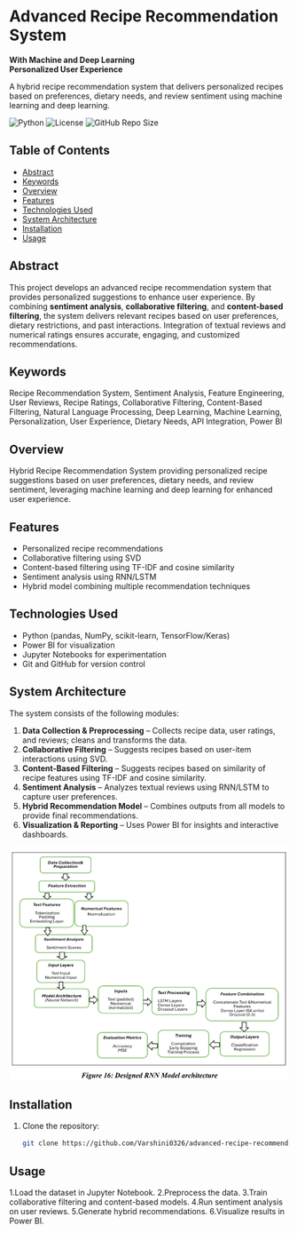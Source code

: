 # Advanced Recipe Recommendation System
**With Machine and Deep Learning**  
**Personalized User Experience**

A hybrid recipe recommendation system that delivers personalized recipes based on preferences, dietary needs, and review sentiment using machine learning and deep learning.

![Python](https://img.shields.io/badge/Python-3.10-blue?logo=python)
![License](https://img.shields.io/badge/License-MIT-green)
![GitHub Repo Size](https://img.shields.io/github/repo-size/Varshini0326/advanced-recipe-recommendation)

## Table of Contents
- [Abstract](#abstract)
- [Keywords](#keywords)
- [Overview](#overview)
- [Features](#features)
- [Technologies Used](#technologies-used)
- [System Architecture](#system-architecture)
- [Installation](#installation)
- [Usage](#usage)

## Abstract
This project develops an advanced recipe recommendation system that provides personalized suggestions to enhance user experience. By combining **sentiment analysis**, **collaborative filtering**, and **content-based filtering**, the system delivers relevant recipes based on user preferences, dietary restrictions, and past interactions. Integration of textual reviews and numerical ratings ensures accurate, engaging, and customized recommendations.

## Keywords
Recipe Recommendation System, Sentiment Analysis, Feature Engineering, User Reviews, Recipe Ratings, Collaborative Filtering, Content-Based Filtering, Natural Language Processing, Deep Learning, Machine Learning, Personalization, User Experience, Dietary Needs, API Integration, Power BI

## Overview
Hybrid Recipe Recommendation System providing personalized recipe suggestions based on user preferences, dietary needs, and review sentiment, leveraging machine learning and deep learning for enhanced user experience.

## Features
- Personalized recipe recommendations
- Collaborative filtering using SVD
- Content-based filtering using TF-IDF and cosine similarity
- Sentiment analysis using RNN/LSTM
- Hybrid model combining multiple recommendation techniques

## Technologies Used
- Python (pandas, NumPy, scikit-learn, TensorFlow/Keras)
- Power BI for visualization
- Jupyter Notebooks for experimentation
- Git and GitHub for version control
  
## System Architecture
The system consists of the following modules:
1. **Data Collection & Preprocessing** – Collects recipe data, user ratings, and reviews; cleans and transforms the data.
2. **Collaborative Filtering** – Suggests recipes based on user-item interactions using SVD.
3. **Content-Based Filtering** – Suggests recipes based on similarity of recipe features using TF-IDF and cosine similarity.
4. **Sentiment Analysis** – Analyzes textual reviews using RNN/LSTM to capture user preferences.
5. **Hybrid Recommendation Model** – Combines outputs from all models to provide final recommendations.
6. **Visualization & Reporting** – Uses Power BI for insights and interactive dashboards.

![System Architecture](https://github.com/Varshini0326/advanced-recipe-recommendation/blob/main/Image.png)

## Installation
1. Clone the repository:  
   ```bash
   git clone https://github.com/Varshini0326/advanced-recipe-recommendation.git

## Usage
1.Load the dataset in Jupyter Notebook.
2.Preprocess the data.
3.Train collaborative filtering and content-based models.
4.Run sentiment analysis on user reviews.
5.Generate hybrid recommendations.
6.Visualize results in Power BI.
